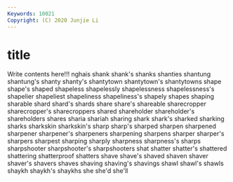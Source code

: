 ```yaml
---
Keywords: 10021
Copyright: (C) 2020 Junjie Li
---
```


# title

Write contents here!!!
nghais 
shank 
shank's 
shanks 
shanties 
shantung 
shantung's 
shanty 
shanty's
shantytown 
shantytown's 
shantytowns 
shape 
shape's 
shaped 
shapeless 
shapelessly 
shapelessness 
shapelessness's
shapelier 
shapeliest 
shapeliness 
shapeliness's 
shapely 
shapes 
shaping 
sharable 
shard 
shard's
shards 
share 
share's 
shareable 
sharecropper 
sharecropper's 
sharecroppers 
shared 
shareholder 
shareholder's
shareholders 
shares 
sharia 
shariah 
sharing 
shark 
shark's 
sharked 
sharking 
sharks
sharkskin 
sharkskin's 
sharp 
sharp's 
sharped 
sharpen 
sharpened 
sharpener 
sharpener's 
sharpeners
sharpening 
sharpens 
sharper 
sharper's 
sharpers 
sharpest 
sharping 
sharply 
sharpness 
sharpness's
sharps 
sharpshooter 
sharpshooter's 
sharpshooters 
shat 
shatter 
shatter's 
shattered 
shattering 
shatterproof
shatters 
shave 
shave's 
shaved 
shaven 
shaver 
shaver's 
shavers 
shaves 
shaving
shaving's 
shavings 
shawl 
shawl's 
shawls 
shaykh 
shaykh's 
shaykhs 
she 
she'd
she'll 
